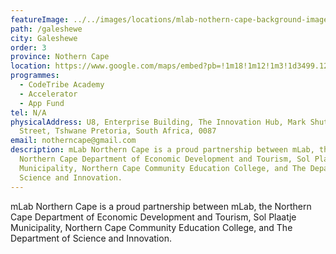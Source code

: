 ```yaml
---
featureImage: ../../images/locations/mlab-nothern-cape-background-image_v2-01.jpeg
path: /galeshewe
city: Galeshewe
order: 3
province: Nothern Cape
location: https://www.google.com/maps/embed?pb=!1m18!1m12!1m3!1d3499.125139080748!2d24.732460215084554!3d-28.715805982385096!2m3!1f0!2f0!3f0!3m2!1i1024!2i768!4f13.1!3m3!1m2!1s0x1e9b1b9d748ff481%3A0xe2e2e913dbcc1c73!2sGaleshewe%20SMME%20Village!5e0!3m2!1sen!2sza!4v1621582875915!5m2!1sen!2sza
programmes:
  - CodeTribe Academy
  - Accelerator
  - App Fund
tel: N/A
physicalAddress: U8, Enterprise Building, The Innovation Hub, Mark Shuttleworth
  Street, Tshwane Pretoria, South Africa, 0087
email: notherncape@gmail.com
description: mLab Northern Cape is a proud partnership between mLab, the
  Northern Cape Department of Economic Development and Tourism, Sol Plaatje
  Municipality, Northern Cape Community Education College, and The Department of
  Science and Innovation.
---
```


mLab Northern Cape is a proud partnership between mLab, the Northern Cape Department of Economic Development and Tourism, Sol Plaatje Municipality, Northern Cape Community Education College, and The Department of Science and Innovation.

